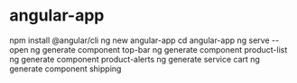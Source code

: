 # angular-app
npm install @angular/cli
ng new angular-app
cd angular-app
ng serve --open
ng generate component top-bar
ng generate component product-list
ng generate component product-alerts
ng generate service cart
ng generate component shipping